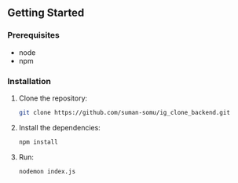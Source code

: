 
## Getting Started

### Prerequisites

- node
- npm

### Installation

1. Clone the repository:

   ```bash
   git clone https://github.com/suman-somu/ig_clone_backend.git
   ```
2. Install the dependencies:
   ```bash
   npm install
   ```
3. Run:

   ```bash
   nodemon index.js
   ```
